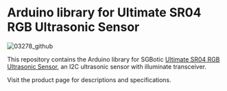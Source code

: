 # Arduino library for Ultimate SR04 RGB Ultrasonic Sensor

![03278_github](https://user-images.githubusercontent.com/2862935/136157538-73e714c2-d870-4845-91fc-9385dec942ef.jpg)

This repository contains the Arduino library for SGBotic [Ultimate SR04 RGB Ultrasonic Sensor](https://www.sgbotic.com/index.php?dispatch=products.view&product_id=3248), an I2C ultrasonic sensor with illuminate transceiver.

Visit the product page for descriptions and specifications.


